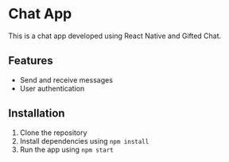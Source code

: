 # Chat App

This is a chat app developed using React Native and Gifted Chat.

## Features

- Send and receive messages
- User authentication

## Installation

1. Clone the repository
2. Install dependencies using `npm install`
3. Run the app using `npm start`
